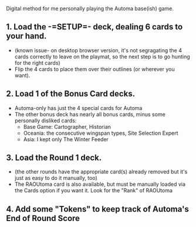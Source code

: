 Digital method for me personally playing the Automa base(ish) game.

## 1. Load the -=SETUP=- deck, dealing 6 cards to your hand. 
 - (known issue- on desktop browser version, it's not segragating the 4 cards correctly to leave on the playmat, so the next step is to go hunting for the right cards)
 - Flip the 4 cards to place them over their outlines (or wherever you want).

## 2. Load 1 of the Bonus Card decks. 
  - Automa-only has just the 4 special cards for Automa
  - The other bonus deck has nearly all bonus cards, minus some personally disliked cards:
    - Base Game: Cartographer, Historian
    - Oceania: the consecutive wingspan types, Site Selection Expert
    - Asia: I kept only The Winter Feeder

## 3. Load the Round 1 deck.
  - (the other rounds have the appropriate card(s) already removed but it's just as easy to do it manually, too)
  - The RAOUtoma card is also available, but must be manually loaded via the Cards option if you want it. Look for the "Rank" of RAOUtoma

## 4. Add some "Tokens" to keep track of Automa's End of Round Score

